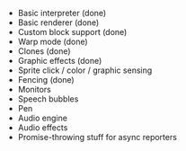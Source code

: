 - Basic interpreter (done)
- Basic renderer (done)
- Custom block support (done)
- Warp mode (done)
- Clones (done)
- Graphic effects (done)
- Sprite click / color / graphic sensing
- Fencing (done)
- Monitors
- Speech bubbles
- Pen
- Audio engine
- Audio effects
- Promise-throwing stuff for async reporters

